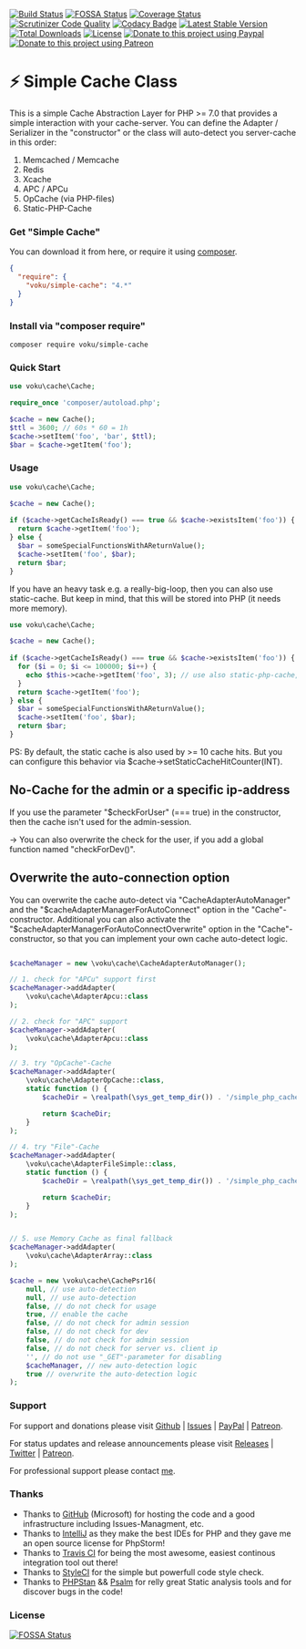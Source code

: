 [![Build Status](https://travis-ci.org/voku/simple-cache.svg?branch=master)](https://travis-ci.org/voku/simple-cache)
[![FOSSA Status](https://app.fossa.io/api/projects/git%2Bgithub.com%2Fvoku%2Fsimple-cache.svg?type=shield)](https://app.fossa.io/projects/git%2Bgithub.com%2Fvoku%2Fsimple-cache?ref=badge_shield)
[![Coverage Status](https://coveralls.io/repos/github/voku/simple-cache/badge.svg?branch=master)](https://coveralls.io/github/voku/simple-cache?branch=master)
[![Scrutinizer Code Quality](https://scrutinizer-ci.com/g/voku/simple-cache/badges/quality-score.png?b=master)](https://scrutinizer-ci.com/g/voku/simple-cache/?branch=master)
[![Codacy Badge](https://api.codacy.com/project/badge/Grade/5846d2a46599486486b3956c0ce11a18)](https://www.codacy.com/app/voku/simple-cache)
[![Latest Stable Version](https://poser.pugx.org/voku/simple-cache/v/stable)](https://packagist.org/packages/voku/simple-cache) 
[![Total Downloads](https://poser.pugx.org/voku/simple-cache/downloads)](https://packagist.org/packages/voku/simple-cache) 
[![License](https://poser.pugx.org/voku/simple-cache/license)](https://packagist.org/packages/voku/simple-cache)
[![Donate to this project using Paypal](https://img.shields.io/badge/paypal-donate-yellow.svg)](https://www.paypal.me/moelleken)
[![Donate to this project using Patreon](https://img.shields.io/badge/patreon-donate-yellow.svg)](https://www.patreon.com/voku)

# :zap: Simple Cache Class

This is a simple Cache Abstraction Layer for PHP >= 7.0 that provides a simple interaction 
with your cache-server. You can define the Adapter / Serializer in the "constructor" or the class will auto-detect you server-cache in this order:

1. Memcached / Memcache
2. Redis
3. Xcache
4. APC / APCu
5. OpCache (via PHP-files)
6. Static-PHP-Cache

### Get "Simple Cache"

You can download it from here, or require it using [composer](https://packagist.org/packages/voku/simple-cache).
```json
{
  "require": {
    "voku/simple-cache": "4.*"
  }
}
```


### Install via "composer require"

```shell
composer require voku/simple-cache
```


### Quick Start

```php
use voku\cache\Cache;

require_once 'composer/autoload.php';

$cache = new Cache();
$ttl = 3600; // 60s * 60 = 1h
$cache->setItem('foo', 'bar', $ttl);
$bar = $cache->getItem('foo');
```


### Usage 

```php
use voku\cache\Cache;

$cache = new Cache();
  
if ($cache->getCacheIsReady() === true && $cache->existsItem('foo')) {
  return $cache->getItem('foo');
} else {
  $bar = someSpecialFunctionsWithAReturnValue();
  $cache->setItem('foo', $bar);
  return $bar;
}
```

If you have an heavy task e.g. a really-big-loop, then you can also use static-cache. 
But keep in mind, that this will be stored into PHP (it needs more memory).

```php
use voku\cache\Cache;

$cache = new Cache();
  
if ($cache->getCacheIsReady() === true && $cache->existsItem('foo')) {
  for ($i = 0; $i <= 100000; $i++) {
    echo $this->cache->getItem('foo', 3); // use also static-php-cache, when we hit the cache 3-times
  }
  return $cache->getItem('foo');
} else {
  $bar = someSpecialFunctionsWithAReturnValue();
  $cache->setItem('foo', $bar);
  return $bar;
}
```

PS: By default, the static cache is also used by >= 10 cache hits. But you can configure 
this behavior via $cache->setStaticCacheHitCounter(INT).

## No-Cache for the admin or a specific ip-address

If you use the parameter "$checkForUser" (=== true) in the constructor, then the cache isn't used for the admin-session.

-> You can also overwrite the check for the user, if you add a global function named "checkForDev()".

## Overwrite the auto-connection option

You can overwrite the cache auto-detect via "CacheAdapterAutoManager" and the 
"$cacheAdapterManagerForAutoConnect" option in the "Cache"-constructor. Additional you can also 
activate the "$cacheAdapterManagerForAutoConnectOverwrite" option in the "Cache"-constructor, so that 
you can implement your own cache auto-detect logic.

```php

$cacheManager = new \voku\cache\CacheAdapterAutoManager();

// 1. check for "APCu" support first
$cacheManager->addAdapter(
    \voku\cache\AdapterApcu::class
);

// 2. check for "APC" support
$cacheManager->addAdapter(
    \voku\cache\AdapterApcu::class
);

// 3. try "OpCache"-Cache
$cacheManager->addAdapter(
    \voku\cache\AdapterOpCache::class,
    static function () {
        $cacheDir = \realpath(\sys_get_temp_dir()) . '/simple_php_cache_opcache';

        return $cacheDir;
    }
);

// 4. try "File"-Cache
$cacheManager->addAdapter(
    \voku\cache\AdapterFileSimple::class,
    static function () {
        $cacheDir = \realpath(\sys_get_temp_dir()) . '/simple_php_cache_file';

        return $cacheDir;
    }
);


// 5. use Memory Cache as final fallback
$cacheManager->addAdapter(
    \voku\cache\AdapterArray::class
);

$cache = new \voku\cache\CachePsr16(
    null, // use auto-detection
    null, // use auto-detection
    false, // do not check for usage
    true, // enable the cache
    false, // do not check for admin session
    false, // do not check for dev
    false, // do not check for admin session
    false, // do not check for server vs. client ip
    '', // do not use "_GET"-parameter for disabling
    $cacheManager, // new auto-detection logic
    true // overwrite the auto-detection logic
);
```

### Support

For support and donations please visit [Github](https://github.com/voku/simple-cache/) | [Issues](https://github.com/voku/simple-cache/issues) | [PayPal](https://paypal.me/moelleken) | [Patreon](https://www.patreon.com/voku).

For status updates and release announcements please visit [Releases](https://github.com/voku/simple-cache/releases) | [Twitter](https://twitter.com/suckup_de) | [Patreon](https://www.patreon.com/voku/posts).

For professional support please contact [me](https://about.me/voku).

### Thanks

- Thanks to [GitHub](https://github.com) (Microsoft) for hosting the code and a good infrastructure including Issues-Managment, etc.
- Thanks to [IntelliJ](https://www.jetbrains.com) as they make the best IDEs for PHP and they gave me an open source license for PhpStorm!
- Thanks to [Travis CI](https://travis-ci.com/) for being the most awesome, easiest continous integration tool out there!
- Thanks to [StyleCI](https://styleci.io/) for the simple but powerfull code style check.
- Thanks to [PHPStan](https://github.com/phpstan/phpstan) && [Psalm](https://github.com/vimeo/psalm) for relly great Static analysis tools and for discover bugs in the code!


### License
[![FOSSA Status](https://app.fossa.io/api/projects/git%2Bgithub.com%2Fvoku%2Fsimple-cache.svg?type=large)](https://app.fossa.io/projects/git%2Bgithub.com%2Fvoku%2Fsimple-cache?ref=badge_large)
